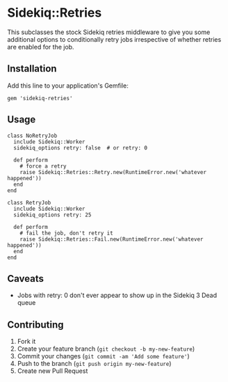# Sidekiq::Retries

This subclasses the stock Sidekiq retries middleware to give you some additional options to conditionally retry jobs
irrespective of whether retries are enabled for the job.

## Installation

Add this line to your application's Gemfile:

    gem 'sidekiq-retries'

## Usage

    class NoRetryJob
      include Sidekiq::Worker
      sidekiq_options retry: false  # or retry: 0

      def perform
        # force a retry
        raise Sidekiq::Retries::Retry.new(RuntimeError.new('whatever happened'))        
      end
    end
    
    class RetryJob
      include Sidekiq::Worker
      sidekiq_options retry: 25
    
      def perform                        
        # fail the job, don't retry it 
        raise Sidekiq::Retries::Fail.new(RuntimeError.new('whatever happened'))
      end
    end
    
## Caveats

* Jobs with retry: 0 don't ever appear to show up in the Sidekiq 3 Dead queue

## Contributing

1. Fork it
2. Create your feature branch (`git checkout -b my-new-feature`)
3. Commit your changes (`git commit -am 'Add some feature'`)
4. Push to the branch (`git push origin my-new-feature`)
5. Create new Pull Request
